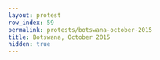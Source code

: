 ```yaml
---
layout: protest
row_index: 59
permalink: protests/botswana-october-2015
title: Botswana, October 2015
hidden: true
---
```

